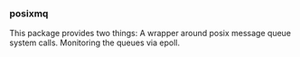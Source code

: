 ### posixmq

This package provides two things: 
A wrapper around posix message queue system calls.
Monitoring the queues via epoll.





